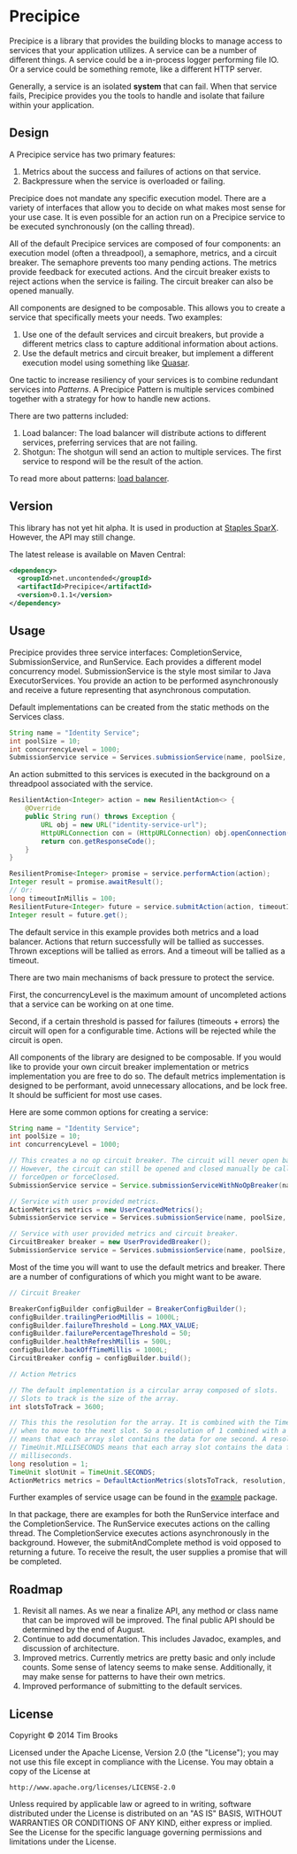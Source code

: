 # Precipice

Precipice is a library that provides the building blocks to manage access to services that your application utilizes. A service can be a number of different things. A service could be a in-process logger performing file IO. Or a service could be something remote, like a different HTTP server. 

Generally, a service is an isolated **system** that can fail. When that service fails, Precipice provides you the tools to handle and isolate that failure within your application.

## Design

A Precipice service has two primary features:

1. Metrics about the success and failures of actions on that service.
2. Backpressure when the service is overloaded or failing.

Precipice does not mandate any specific execution model. There are a variety of interfaces that allow you to decide on what makes most sense for your use case. It is even possible for an action run on a Precipice service to be executed synchronously (on the calling thread).

All of the default Precipice services are composed of four components: an execution model (often a threadpool), a semaphore, metrics, and a circuit breaker. The semaphore prevents too many pending actions. The metrics provide feedback for executed actions. And the circuit breaker exists to reject actions when the service is failing. The circuit breaker can also be opened manually.

All components are designed to be composable. This allows you to create a service that specifically meets your needs. Two examples:

1. Use one of the default services and circuit breakers, but provide a different metrics class to capture additional information about actions.
2. Use the default metrics and circuit breaker, but implement a different execution model using something like [Quasar](https://github.com/puniverse/quasar).

One tactic to increase resiliency of your services is to combine redundant services into *Patterns*. A Precipice Pattern is multiple services combined together with a strategy for how to handle new actions.

There are two patterns included:

1. Load balancer: The load balancer will distribute actions to different services, preferring services that are not failing.
2. Shotgun: The shotgun will send an action to multiple services. The first service to respond will be the result of the action.

To read more about patterns: [load balancer](https://github.com/tbrooks8/Precipice/blob/master/doc/load-balancer.md).

## Version

This library has not yet hit alpha. It is used in production at [Staples SparX](http://www.staples-sparx.com). However, the API may still change.

The latest release is available on Maven Central:

```xml
<dependency>
  <groupId>net.uncontended</groupId>
  <artifactId>Precipice</artifactId>
  <version>0.1.1</version>
</dependency>
```

## Usage

Precipice provides three service interfaces: CompletionService, SubmissionService, and RunService. Each provides a different model concurrency model. SubmissionService is the style most similar to Java ExecutorServices. You provide an action to be performed asynchronously and receive a future representing that asynchronous computation.

Default implementations can be created from the static methods on the Services class.

```java
String name = "Identity Service";
int poolSize = 10;
int concurrencyLevel = 1000;
SubmissionService service = Services.submissionService(name, poolSize, concurrencyLevel);
```

An action submitted to this services is executed in the background on a threadpool associated with the service.

```java
ResilientAction<Integer> action = new ResilientAction<> {
    @Override
    public String run() throws Exception {
        URL obj = new URL("identity-service-url");
        HttpURLConnection con = (HttpURLConnection) obj.openConnection();
        return con.getResponseCode();
    }
}

ResilientPromise<Integer> promise = service.performAction(action);
Integer result = promise.awaitResult();
// Or:
long timeoutInMillis = 100;
ResilientFuture<Integer> future = service.submitAction(action, timeoutInMillis);
Integer result = future.get();
```

The default service in this example provides both metrics and a load balancer. Actions that return successfully will be tallied as successes. Thrown exceptions will be tallied as errors. And a timeout will be tallied as a timeout.

There are two main mechanisms of back pressure to protect the service.

First, the concurrencyLevel is the maximum amount of uncompleted actions that a service can be working on at one time.

Second, if a certain threshold is passed for failures (timeouts + errors) the circuit will open for a configurable time. Actions will be rejected while the circuit is open.

All components of the library are designed to be composable. If you would like to provide your own circuit breaker implementation or metrics implementation you are free to do so. The default metrics implementation is designed to be performant, avoid unnecessary allocations, and be lock free. It should be sufficient for most use cases.

Here are some common options for creating a service:
```java
String name = "Identity Service";
int poolSize = 10;
int concurrencyLevel = 1000;

// This creates a no op circuit breaker. The circuit will never open based on failures.
// However, the circuit can still be opened and closed manually be calling 
// forceOpen or forceClosed.
SubmissionService service = Service.submissionServiceWithNoOpBreaker(name, poolSize, concurrencyLevel);

// Service with user provided metrics.
ActionMetrics metrics = new UserCreatedMetrics();
SubmissionService service = Services.submissionService(name, poolSize, concurrencyLevel, metrics);

// Service with user provided metrics and circuit breaker.
CircuitBreaker breaker = new UserProvidedBreaker();
SubmissionService service = Services.submissionService(name, poolSize, concurrencyLevel, metrics, breaker);
```

Most of the time you will want to use the default metrics and breaker. There are a number of configurations of which you might want to be aware.

```java
// Circuit Breaker

BreakerConfigBuilder configBuilder = BreakerConfigBuilder();
configBuilder.trailingPeriodMillis = 1000L;
configBuilder.failureThreshold = Long.MAX_VALUE;
configBuilder.failurePercentageThreshold = 50;
configBuilder.healthRefreshMillis = 500L;
configBuilder.backOffTimeMillis = 1000L;
CircuitBreaker config = configBuilder.build();

// Action Metrics

// The default implementation is a circular array composed of slots.
// Slots to track is the size of the array.
int slotsToTrack = 3600;

// This this the resolution for the array. It is combined with the TimeUnit to determined
// when to move to the next slot. So a resolution of 1 combined with a TimeUnit.SECONDS
// means that each array slot contains the data for one second. A resolution of 500 with a 
// TimeUnit.MILLISECONDS means that each array slot contains the data for 500
// milliseconds.
long resolution = 1;
TimeUnit slotUnit = TimeUnit.SECONDS;
ActionMetrics metrics = DefaultActionMetrics(slotsToTrack, resolution, slotUnit)
```

Further examples of service usage can be found in the [example](https://github.com/tbrooks8/Precipice/tree/master/src/test/java/net/uncontended/precipice/example) package.

In that package, there are examples for both the RunService interface and the CompletionService. The RunService executes actions on the calling thread. The CompletionService executes actions asynchronously in the background. However, the submitAndComplete method is void opposed to returning a future. To receive the result, the user supplies a promise that will be completed.

## Roadmap

1. Revisit all names. As we near a finalize API, any method or class name that can be improved will be improved. The final public API should be determined by the end of August.
2. Continue to add documentation. This includes Javadoc, examples, and discussion of architecture.
3. Improved metrics. Currently metrics are pretty basic and only include counts. Some sense of latency seems to make sense. Additionally, it may make sense for patterns to have their own metrics.
4. Improved performance of submitting to the default services.

## License

Copyright © 2014 Tim Brooks

Licensed under the Apache License, Version 2.0 (the "License");
you may not use this file except in compliance with the License.
You may obtain a copy of the License at

    http://www.apache.org/licenses/LICENSE-2.0

Unless required by applicable law or agreed to in writing, software
distributed under the License is distributed on an "AS IS" BASIS,
WITHOUT WARRANTIES OR CONDITIONS OF ANY KIND, either express or implied.
See the License for the specific language governing permissions and
limitations under the License.